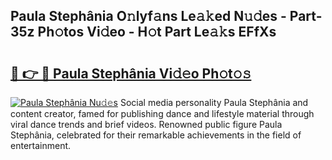 ## Paula Stephânia O𝚗lyf𝚊ns Le𝚊𝚔ed N𝚞𝚍es - Part-35z Ph𝚘tos Vi𝚍eo - H𝚘t Part Le𝚊𝚔s EFfXs

# <h2><a href="http://hf0o6wg.feru.top/?c=Paula+Steph%c3%a2nia">🔗 👉 🔴 Paula Stephânia Vi𝚍𝚎o Ph𝚘t𝚘𝚜</a></h2>

[![Paula Stephânia Nu𝚍𝚎s](https://i.imgur.com/0TWrTi3.gif)](http://hf0o6wg.feru.top/?c=Paula+Steph%c3%a2nia)
Social media personality Paula Stephânia and content creator, famed for publishing dance and lifestyle material through viral dance trends and brief videos. Renowned public figure Paula Stephânia, celebrated for their remarkable achievements in the field of entertainment. 
